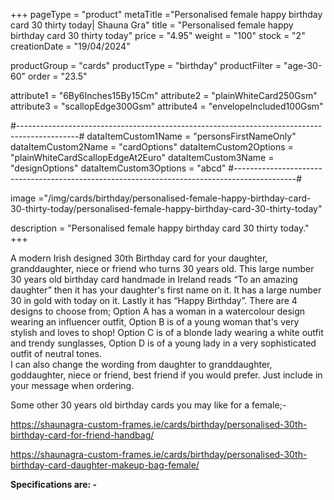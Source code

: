 +++
pageType = "product"
metaTitle ="Personalised female happy birthday card 30 thirty today| Shauna Gra"
title = "Personalised female happy birthday card 30 thirty today"
price = "4.95"
weight = "100"
stock = "2"
creationDate = "19/04/2024"

productGroup = "cards"
productType = "birthday"
productFilter = "age-30-60"
order = "23.5"

attribute1 = "6By6Inches15By15Cm" 
attribute2 = "plainWhiteCard250Gsm" 
attribute3 = "scallopEdge300Gsm" 
attribute4 = "envelopeIncluded100Gsm"

#---------------------------------------------------------------------------------------------#
dataItemCustom1Name = "personsFirstNameOnly"
dataItemCustom2Name = "cardOptions"
dataItemCustom2Options = "plainWhiteCardScallopEdgeAt2Euro"
dataItemCustom3Name = "designOptions"
dataItemCustom3Options = "abcd"
#---------------------------------------------------------------------------------------------#

image ="/img/cards/birthday/personalised-female-happy-birthday-card-30-thirty-today/personalised-female-happy-birthday-card-30-thirty-today"

description = "Personalised female happy birthday card 30 thirty today."
+++

A modern Irish designed 30th Birthday card for your daughter, granddaughter, niece or friend who turns 30 years old. This large number 30 years old birthday card handmade in Ireland reads “To an amazing daughter” then it has your daughter's first name on it. It has a large number 30 in gold with today on it. Lastly it has “Happy Birthday”. There are 4 designs to choose from; Option A has a woman in a watercolour design wearing an influencer outfit, Option B is of a young woman that's very stylish and loves to shop! Option C is of a blonde lady wearing a white outfit and trendy sunglasses, Option D is of a young lady in a very sophisticated outfit of neutral tones.  
I can also change the wording from daughter to granddaughter, goddaughter, niece or friend, best friend if you would prefer. Just include in your message when ordering.

Some other 30 years old birthday cards you may like for a female;-

https://shaunagra-custom-frames.ie/cards/birthday/personalised-30th-birthday-card-for-friend-handbag/

https://shaunagra-custom-frames.ie/cards/birthday/personalised-30th-birthday-card-daughter-makeup-bag-female/

**Specifications are: -**
